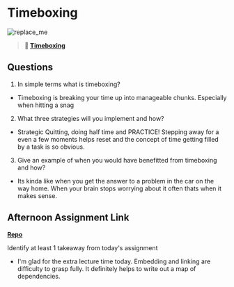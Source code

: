# Timeboxing

![replace_me](https://codeworks.blob.core.windows.net/public/assets/img/illustrations/placeholder.svg)
> **📖 [Timeboxing](https://codeworksacademy.com/fs-student-guide/resources/wk5/03-Timeboxing)**

## Questions

1. In simple terms what is timeboxing?

- Timeboxing is breaking your time up into manageable chunks.  Especially when hitting a snag

2. What three strategies will you implement and how?

- Strategic Quitting, doing half time and PRACTICE! Stepping away for a even a few moments helps reset and the concept of time getting filled by a task is so obvious.

3. Give an example of when you would have benefitted from timeboxing and how? 

- Its kinda like when you get the answer to a problem in the car on the way home.  When your brain stops worrying about it often thats when it makes sense.

## Afternoon Assignment Link

**[Repo](https://github.com/coelallen/Jake-has-long-lectures!)**

Identify at least 1 takeaway from today's assignment

- I'm glad for the extra lecture time today. Embedding and linking are difficulty to grasp fully.  It definitely helps to write out a map of dependencies.
